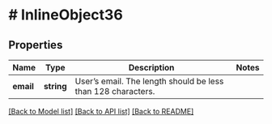 # # InlineObject36

## Properties

Name | Type | Description | Notes
------------ | ------------- | ------------- | -------------
**email** | **string** | User’s email. The length should be less than 128 characters. | 

[[Back to Model list]](../../README.md#documentation-for-models) [[Back to API list]](../../README.md#documentation-for-api-endpoints) [[Back to README]](../../README.md)


